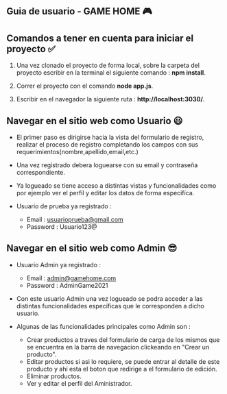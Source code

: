 ## Guia de usuario - GAME HOME :video_game:

## **Comandos a tener en cuenta para iniciar el proyecto**  :white_check_mark:

1. Una vez clonado el proyecto de forma local, sobre la carpeta del proyecto escribir en la terminal el siguiente comando : **npm install**.

2. Correr el proyecto con el comando **node app.js**.

3. Escribir en el navegador la siguiente ruta : **http://localhost:3030/**.

## Navegar en el sitio web como Usuario :smiley:

- El primer paso es dirigirse hacia la vista del formulario de registro, realizar el proceso de registro completando los campos con sus requerimientos(nombre,apellido,email,etc.)

- Una vez registrado debera loguearse con su email y contraseña correspondiente.

- Ya logueado se tiene acceso a distintas vistas y funcionalidades como por ejemplo ver el perfil y editar los datos de forma especifíca.

- Usuario de prueba ya registrado : 
    - Email : usuarioprueba@gmail.com
    - Password : Usuario123@


## Navegar en el sitio web como Admin :sunglasses:

- Usuario Admin ya registrado : 
    - Email :  admin@gamehome.com
    - Password : AdminGame2021

- Con este usuario Admin una vez logueado se podra acceder a las distintas funcionalidades específicas que le corresponden a dicho usuario.

- Algunas de las funcionalidades principales como Admin son : 
    - Crear productos a traves del formulario de carga de los mismos que se encuentra en la barra de navegacion clickeando en "Crear un producto".
    - Editar productos si asi lo requiere, se puede entrar al detalle de este producto y ahí esta el boton que redirige a el formulario de edición.
    - Eliminar productos.
    - Ver y editar el perfil del Aministrador.